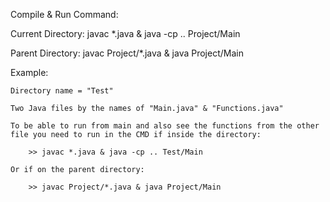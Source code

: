 Compile & Run Command:

Current Directory:
    javac *.java & java -cp .. Project/Main

Parent Directory:
    javac Project/*.java & java Project/Main


Example:

    Directory name = "Test"

    Two Java files by the names of "Main.java" & "Functions.java"

    To be able to run from main and also see the functions from the other file you need to run in the CMD if inside the directory:

        >> javac *.java & java -cp .. Test/Main
    
    Or if on the parent directory:
        
        >> javac Project/*.java & java Project/Main